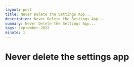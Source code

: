 ```yaml
---
layout: post
title: Never Delete the Settings App...
description: Never Delete the Settings App...
summary: Never Delete the Settings App...
tags: september-2022
minute: 1
---
```


# Never delete the settings app